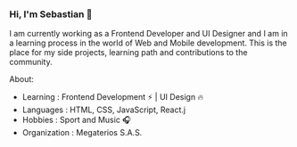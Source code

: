 ### Hi, I'm Sebastian 👋

I am currently working as a Frontend Developer and UI Designer and I am in a learning process in the world of Web and Mobile development. This is the place for my side projects, learning path and contributions to the community.

About:

- Learning : Frontend Development ⚡ | UI Design 🔥
- Languages : HTML, CSS, JavaScript, React.j
- Hobbies : Sport and Music 🎧
- Organization : Megaterios S.A.S.

